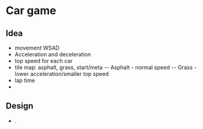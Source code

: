 # Car game
## Idea
- movement WSAD
- Acceleration and deceleration
- top speed for each car
- tile map: asphalt, grass, start/meta
-- Asphalt - normal speed
-- Grass - lower acceleration/smaller top speed
- lap time
- 



## Design
- .
